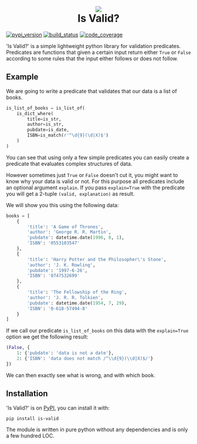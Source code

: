 <h1 align="center">
    <img src="https://raw.githubusercontent.com/Daanvdk/is_valid/master/logo.png" /><br />
    Is Valid?
</h1>

[![pypi_version](
    https://img.shields.io/pypi/v/is_valid.svg
)](https://pypi.python.org/pypi/is_valid)
[![build_status](
    https://img.shields.io/travis/Daanvdk/is_valid.svg
)](https://travis-ci.org/Daanvdk/is_valid)
[![code_coverage](
    https://img.shields.io/codecov/c/github/Daanvdk/is_valid.svg
)](https://codecov.io/gh/Daanvdk/is_valid)

'Is Valid?' is a simple lightweight python library for validation predicates.
Predicates are functions that given a certain input return either `True` or
`False` according to some rules that the input either follows or does not
follow.

## Example
We are going to write a predicate that validates that our data is a list of
books.
```python
is_list_of_books = is_list_of(
    is_dict_where(
        title=is_str,
        author=is_str,
        pubdate=is_date,
        ISBN=is_match(r'^\d{9}(\d|X)$')
    )
)
```
You can see that using only a few simple predicates you can easily create a
predicate that evaluates complex structures of data.

However sometimes just `True` or `False` doesn't cut it, you might want to know
why your data is valid or not. For this purpose all predicates include an
optional argument `explain`. If you pass `explain=True` with the predicate you
will get a 2-tuple `(valid, explanation)` as result.

We will show you this using the following data:
```python
books = [
    {
        'title': 'A Game of Thrones',
        'author': 'George R. R. Martin',
        'pubdate': datetime.date(1996, 8, 1),
        'ISBN': '0553103547'
    },
    {
        'title': 'Harry Potter and the Philosopher\'s Stone',
        'author': 'J. K. Rowling',
        'pubdate': '1997-6-26',
        'ISBN': '0747532699'
    },
    {
        'title': 'The Fellowship of the Ring',
        'author': 'J. R. R. Tolkien',
        'pubdate': datetime.date(1954, 7, 29),
        'ISBN': '0-618-57494-8'
    }
]
```
If we call our predicate `is_list_of_books` on this data with the
`explain=True` option we get the following result:
```python
(False, {
    1: {'pubdate': 'data is not a date'},
    2: {'ISBN': 'data does not match /^\\d{9}(\\d|X)$/'}
})
```
We can then exactly see what is wrong, and with which book.


## Installation
'Is Valid?' is on [PyPI](https://pypi.python.org/pypi/is-valid), you can install it with:
```
pip install is-valid
```
The module is written in pure python without any dependencies and is only a few
hundred LOC.
